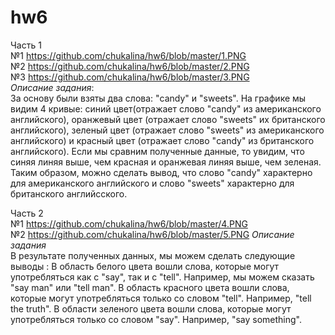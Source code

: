 # hw6
Часть 1  
№1 https://github.com/chukalina/hw6/blob/master/1.PNG  
№2 https://github.com/chukalina/hw6/blob/master/2.PNG  
№3 https://github.com/chukalina/hw6/blob/master/3.PNG  
*Описание задания*:  
За основу были взяты два слова: "candy" и "sweets". На графике мы видим 4 кривые: синий цвет(отражает слово "candy" из американского английского), оранжевый цвет (отражает слово "sweets" их британского английского), зеленый цвет (отражает слово "sweets" из американского английского) и красный цвет (отражает слово "candy" из британского английского). Если мы сравним полученные данные, то увидим, что синяя линяя выше, чем красная и оранжевая линяя выше, чем зеленая. Таким образом, можно сделать вывод, что слово "candy" характерно для американского английского и слово "sweets" характерно для британского английсского.

Часть 2  
№1 https://github.com/chukalina/hw6/blob/master/4.PNG  
№2 https://github.com/chukalina/hw6/blob/master/5.PNG
*Описание задания*  
В результате полученных данных, мы можем сделать следующие выводы : 
В область белого цвета вошли слова, которые могут употребляться как с "say", так и с "tell". Например, мы можем сказать "say man" или "tell man". 
В область красного цвета вошли слова, которые могут употребляться только со словом "tell". Например, "tell the truth". 
В области зеленого цвета вошли слова, которые могут употребляться только со словом "say". Например, "say something".

